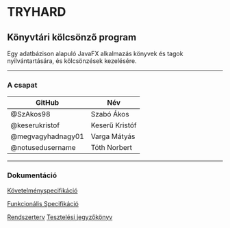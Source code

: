 # TRYHARD

## Könyvtári kölcsönző program

Egy adatbázison alapuló JavaFX alkalmazás könyvek és tagok nyilvántartására,
és kölcsönzések kezelésére.

----

### A csapat

 GitHub|Név 
------|-----
@SzAkos98 | Szabó Ákos
@keserukristof| Keserű Kristóf
@megvagyhadnagy01 | Varga Mátyás
@notusedusername|Tóth Norbert

-----

### Dokumentáció
 
 [Követelményspecifikáció](/docs/Követelményspecifikáció.md)
 
 [Funkcionális Specifikáció](/docs/Funkcionális_specifikáció.md)
 
 [Rendszerterv](/docs/Rendszerterv.md)
 [Tesztelési jegyzőkönyv](/docs/Tesztelesijegyzokonyv.md)
 
 